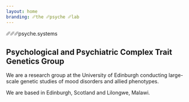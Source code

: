 ```yaml
---
layout: home
branding: ␥the ␥psyche ␥lab
---
```

␥␥␥psyche.systems

## Psychological and Psychiatric Complex Trait Genetics Group

We are a research group at the University of Edinburgh conducting large-scale genetic studies of mood disorders and allied phenotypes. 

We are based in Edinburgh, Scotland and Lilongwe, Malawi.